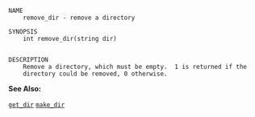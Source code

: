 
```
NAME
	remove_dir - remove a directory

SYNOPSIS
	int remove_dir(string dir)


DESCRIPTION
	Remove a directory, which must be empty.  1 is returned if the
	directory could be removed, 0 otherwise.

```

**See Also:**

 [`get_dir`](./get_dir.md)
 [`make_dir`](./make_dir.md)
